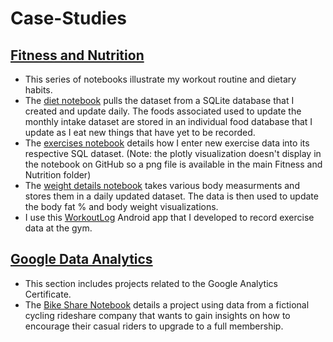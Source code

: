 # Case-Studies

<h2> <a href="https://github.com/Artuk009/Case-Studies/tree/34f222963237ae70564521bfbc985d41ac214a56/MyFitnessAndNutrition">Fitness and Nutrition</a> </h2>
<p>
  <ul>
    <li>This series of notebooks illustrate my workout routine and dietary habits.</li>
    <li>The <a href="https://github.com/Artuk009/Case-Studies/blob/3e76f9f70a0ab2be3a5dc4f24e7cf8e8149e36bb/MyFitnessAndNutrition/diet.ipynb">diet notebook</a> pulls the dataset from a SQLite database that I created and update daily. The foods associated used to update the monthly intake dataset are stored in an individual food database that I update as I eat new things that have yet to be recorded.  </li>
    <li>The <a href="https://github.com/Artuk009/Case-Studies/blob/3e76f9f70a0ab2be3a5dc4f24e7cf8e8149e36bb/MyFitnessAndNutrition/exercises.ipynb">exercises notebook</a> details how I enter new exercise data into its respective SQL dataset. (Note: the plotly visualization doesn't display in the notebook on GitHub so a png file is available in the main Fitness and Nutrition folder) </li>
    <li>The <a href="https://github.com/Artuk009/Case-Studies/blob/3e76f9f70a0ab2be3a5dc4f24e7cf8e8149e36bb/MyFitnessAndNutrition/weight_details.ipynb">weight details notebook</a> takes various body measurments and stores them in a daily updated dataset. The data is then used to update the body fat % and body weight visualizations. </li>
    <li>I use this <a href="https://github.com/Artuk009/WorkoutLog">WorkoutLog</a> Android app that I developed to record exercise data at the gym. </li>
  </ul>
</p>
<h2> <a href="https://github.com/Artuk009/Case-Studies/tree/391fb51df77ad092e0e8b851c58a6a46e660cd43/Google%20Data%20Analytics">Google Data Analytics</a> </h2>
<p>
  <ul>
    <li>This section includes projects related to the Google Analytics Certificate.</li>
    <li>The <a href="https://github.com/Artuk009/Case-Studies/blob/391fb51df77ad092e0e8b851c58a6a46e660cd43/Google%20Data%20Analytics/BikeShare/case_study.ipynb">Bike Share Notebook</a> details a project using data from a fictional cycling rideshare company that wants to gain insights on how to encourage their casual riders to upgrade to a full membership. </li>
   
  </ul>
</p>
